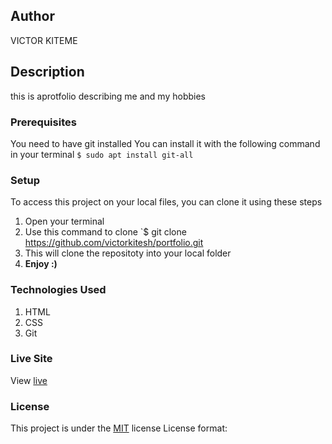 

## Author
VICTOR KITEME
## Description
this is aprotfolio describing me and my hobbies
### Prerequisites
You need to have git installed
You can install it with the following command in your terminal
`$ sudo apt install git-all`
### Setup
To access this project on your local files, you can clone it using these steps
1. Open your terminal
1. Use this command to clone `$ git clone https://github.com/victorkitesh/portfolio.git
1. This will clone the repositoty into your local folder
1. __Enjoy :)__
### Technologies Used
1. HTML
1. CSS
1. Git
### Live Site
View [live](https://prod.liveshare.vsengsaas.visualstudio.com/join?DFDCDF8DD9B66C737A419149BFD01B0BFD91)
### License
This project is under the [MIT](LICENSE) license
License format: